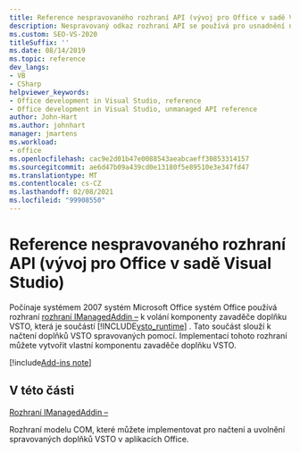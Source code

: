 ```yaml
---
title: Reference nespravovaného rozhraní API (vývoj pro Office v sadě Visual Studio)
description: Nespravovaný odkaz rozhraní API se používá pro usnadnění načítání doplňků VSTO. Implementací tohoto rozhraní můžete také vytvořit vlastní komponentu zavaděče doplňku VSTO.
ms.custom: SEO-VS-2020
titleSuffix: ''
ms.date: 08/14/2019
ms.topic: reference
dev_langs:
- VB
- CSharp
helpviewer_keywords:
- Office development in Visual Studio, reference
- Office development in Visual Studio, unmanaged API reference
author: John-Hart
ms.author: johnhart
manager: jmartens
ms.workload:
- office
ms.openlocfilehash: cac9e2d01b47e0088543aeabcaeff30853314157
ms.sourcegitcommit: ae6d47b09a439cd0e13180f5e89510e3e347fd47
ms.translationtype: MT
ms.contentlocale: cs-CZ
ms.lasthandoff: 02/08/2021
ms.locfileid: "99908550"
---
```

# <a name="unmanaged-api-reference-office-development-in-visual-studio"></a>Reference nespravovaného rozhraní API (vývoj pro Office v sadě Visual Studio)

Počínaje systémem 2007 systém Microsoft Office systém Office používá rozhraní [rozhraní IManagedAddin –](../vsto/imanagedaddin-interface.md) k volání komponenty zavaděče doplňku VSTO, která je součástí [!INCLUDE[vsto_runtime](../vsto/includes/vsto-runtime-md.md)] . Tato součást slouží k načtení doplňků VSTO spravovaných pomocí. Implementací tohoto rozhraní můžete vytvořit vlastní komponentu zavaděče doplňku VSTO.

[!include[Add-ins note](includes/addinsnote.md)]

## <a name="in-this-section"></a>V této části

[Rozhraní IManagedAddin –](../vsto/imanagedaddin-interface.md)

Rozhraní modelu COM, které můžete implementovat pro načtení a uvolnění spravovaných doplňků VSTO v aplikacích Office.
